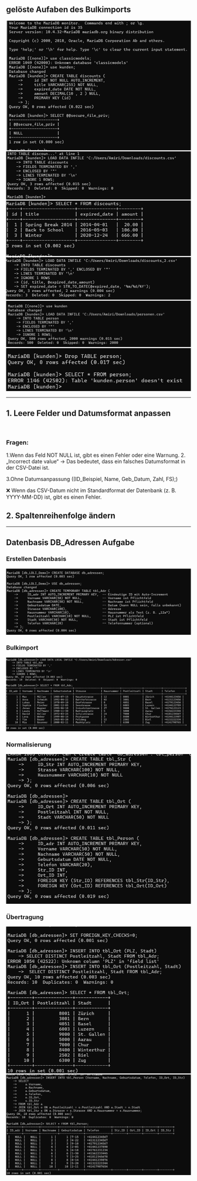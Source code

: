## gelöste Aufaben des Bulkimports

![](/subquery_pic/import1.jpg)
![A1](/subquery_pic/discount_import.jpg)
![](/subquery_pic/discount_import2.jpg)
![](/subquery_pic/discount_import3.jpg)
![](/subquery_pic/person_table.jpg)
![](/subquery_pic/delet_person.jpg)


---
##  1. Leere Felder und Datumsformat anpassen
![]()

### Fragen:
1.Wenn das Feld NOT NULL ist, gibt es einen Fehler oder eine Warnung.
2.
„Incorrect date value“ → Das bedeutet, dass ein falsches Datumsformat in der CSV-Datei ist.

3.Ohne Datumsanpassung ((ID_Beispiel, Name, Geb_Datum, Zahl, FS);)

❌ Wenn das CSV-Datum nicht im Standardformat der Datenbank (z. B. YYYY-MM-DD) ist, gibt es einen Fehler.


## 2. Spaltenreihenfolge ändern

---
## Datenbasis DB_Adressen Aufgabe
### Erstellen Datenbasis

![](/subquery_pic/l2_0.jpg)
  
### Bulkimport
![](/subquery_pic/l2_1.jpg)

### Normalisierung
  
![](/subquery_pic/l2_02.jpg)
###  Übertragung

![](/subquery_pic/l2_2.jpg)
![](/subquery_pic/l2_3.jpg)


